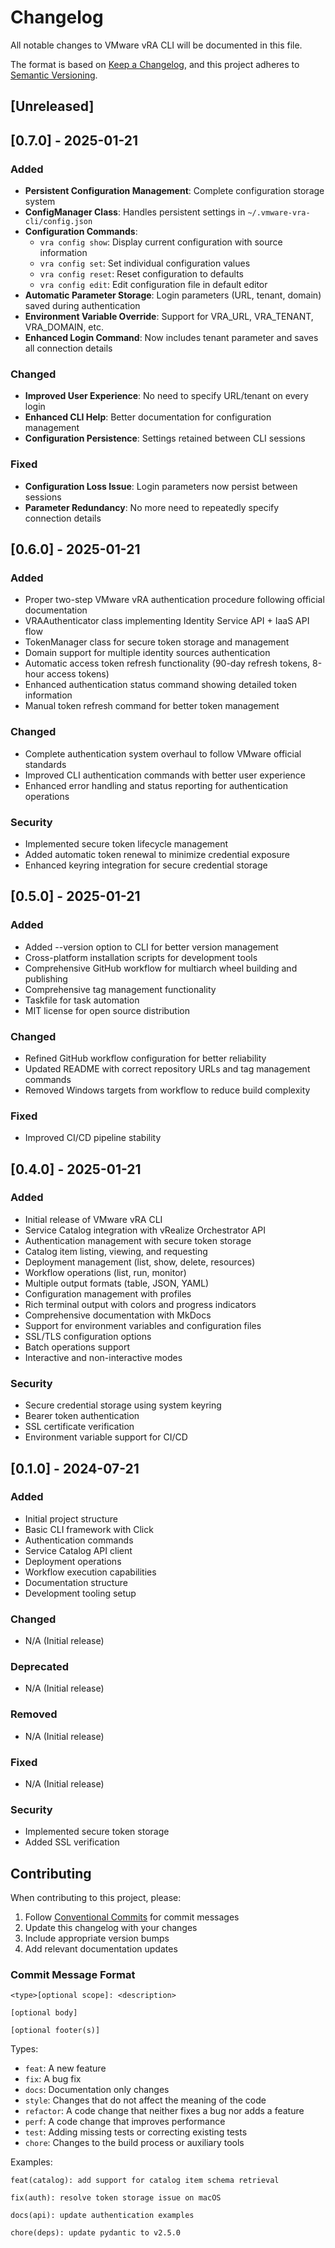 # Changelog

All notable changes to VMware vRA CLI will be documented in this file.

The format is based on [Keep a Changelog](https://keepachangelog.com/en/1.0.0/),
and this project adheres to [Semantic Versioning](https://semver.org/spec/v2.0.0.html).

## [Unreleased]

## [0.7.0] - 2025-01-21

### Added
- **Persistent Configuration Management**: Complete configuration storage system
- **ConfigManager Class**: Handles persistent settings in `~/.vmware-vra-cli/config.json`
- **Configuration Commands**:
  - `vra config show`: Display current configuration with source information
  - `vra config set`: Set individual configuration values
  - `vra config reset`: Reset configuration to defaults
  - `vra config edit`: Edit configuration file in default editor
- **Automatic Parameter Storage**: Login parameters (URL, tenant, domain) saved during authentication
- **Environment Variable Override**: Support for VRA_URL, VRA_TENANT, VRA_DOMAIN, etc.
- **Enhanced Login Command**: Now includes tenant parameter and saves all connection details

### Changed
- **Improved User Experience**: No need to specify URL/tenant on every login
- **Enhanced CLI Help**: Better documentation for configuration management
- **Configuration Persistence**: Settings retained between CLI sessions

### Fixed
- **Configuration Loss Issue**: Login parameters now persist between sessions
- **Parameter Redundancy**: No more need to repeatedly specify connection details

## [0.6.0] - 2025-01-21

### Added
- Proper two-step VMware vRA authentication procedure following official documentation
- VRAAuthenticator class implementing Identity Service API + IaaS API flow
- TokenManager class for secure token storage and management
- Domain support for multiple identity sources authentication
- Automatic access token refresh functionality (90-day refresh tokens, 8-hour access tokens)
- Enhanced authentication status command showing detailed token information
- Manual token refresh command for better token management

### Changed
- Complete authentication system overhaul to follow VMware official standards
- Improved CLI authentication commands with better user experience
- Enhanced error handling and status reporting for authentication operations

### Security
- Implemented secure token lifecycle management
- Added automatic token renewal to minimize credential exposure
- Enhanced keyring integration for secure credential storage

## [0.5.0] - 2025-01-21

### Added
- Added --version option to CLI for better version management
- Cross-platform installation scripts for development tools
- Comprehensive GitHub workflow for multiarch wheel building and publishing
- Comprehensive tag management functionality
- Taskfile for task automation
- MIT license for open source distribution

### Changed
- Refined GitHub workflow configuration for better reliability
- Updated README with correct repository URLs and tag management commands
- Removed Windows targets from workflow to reduce build complexity

### Fixed
- Improved CI/CD pipeline stability

## [0.4.0] - 2025-01-21

### Added
- Initial release of VMware vRA CLI
- Service Catalog integration with vRealize Orchestrator API
- Authentication management with secure token storage
- Catalog item listing, viewing, and requesting
- Deployment management (list, show, delete, resources)
- Workflow operations (list, run, monitor)
- Multiple output formats (table, JSON, YAML)
- Configuration management with profiles
- Rich terminal output with colors and progress indicators
- Comprehensive documentation with MkDocs
- Support for environment variables and configuration files
- SSL/TLS configuration options
- Batch operations support
- Interactive and non-interactive modes

### Security
- Secure credential storage using system keyring
- Bearer token authentication
- SSL certificate verification
- Environment variable support for CI/CD

## [0.1.0] - 2024-07-21

### Added
- Initial project structure
- Basic CLI framework with Click
- Authentication commands
- Service Catalog API client
- Deployment operations
- Workflow execution capabilities
- Documentation structure
- Development tooling setup

### Changed
- N/A (Initial release)

### Deprecated
- N/A (Initial release)

### Removed
- N/A (Initial release)

### Fixed
- N/A (Initial release)

### Security
- Implemented secure token storage
- Added SSL verification

## Contributing

When contributing to this project, please:

1. Follow [Conventional Commits](https://www.conventionalcommits.org/) for commit messages
2. Update this changelog with your changes
3. Include appropriate version bumps
4. Add relevant documentation updates

### Commit Message Format

```
<type>[optional scope]: <description>

[optional body]

[optional footer(s)]
```

Types:
- `feat`: A new feature
- `fix`: A bug fix
- `docs`: Documentation only changes
- `style`: Changes that do not affect the meaning of the code
- `refactor`: A code change that neither fixes a bug nor adds a feature
- `perf`: A code change that improves performance
- `test`: Adding missing tests or correcting existing tests
- `chore`: Changes to the build process or auxiliary tools

Examples:
```
feat(catalog): add support for catalog item schema retrieval

fix(auth): resolve token storage issue on macOS

docs(api): update authentication examples

chore(deps): update pydantic to v2.5.0
```
